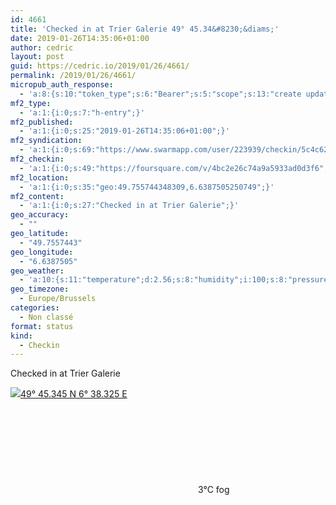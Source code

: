 ```yaml
---
id: 4661
title: 'Checked in at Trier Galerie 49° 45.34&#8230;&diams;'
date: 2019-01-26T14:35:06+01:00
author: cedric
layout: post
guid: https://cedric.io/2019/01/26/4661/
permalink: /2019/01/26/4661/
micropub_auth_response:
  - 'a:8:{s:10:"token_type";s:6:"Bearer";s:5:"scope";s:13:"create update";s:2:"me";s:18:"https://cedric.io/";s:9:"issued_by";s:45:"https://cedric.io/wp-json/indieauth/1.0/token";s:9:"client_id";s:27:"https://ownyourswarm.p3k.io";s:9:"issued_at";i:1542614471;s:4:"user";i:1;s:13:"last_accessed";i:1548509723;}'
mf2_type:
  - 'a:1:{i:0;s:7:"h-entry";}'
mf2_published:
  - 'a:1:{i:0;s:25:"2019-01-26T14:35:06+01:00";}'
mf2_syndication:
  - 'a:1:{i:0;s:69:"https://www.swarmapp.com/user/223939/checkin/5c4c620a51950e002c3653b2";}'
mf2_checkin:
  - 'a:1:{i:0;s:49:"https://foursquare.com/v/4bc2e26c74a9a5933ad0d3f6";}'
mf2_location:
  - 'a:1:{i:0;s:35:"geo:49.755744348309,6.6387505250749";}'
mf2_content:
  - 'a:1:{i:0;s:27:"Checked in at Trier Galerie";}'
geo_accuracy:
  - ""
geo_latitude:
  - "49.7557443"
geo_longitude:
  - "6.6387505"
geo_weather:
  - 'a:10:{s:11:"temperature";d:2.56;s:8:"humidity";i:100;s:8:"pressure";i:1008;s:10:"cloudiness";i:90;s:4:"wind";a:2:{s:5:"speed";d:3.6;s:6:"degree";i:210;}s:7:"summary";s:3:"fog";s:4:"icon";s:6:"wi-fog";s:10:"visibility";i:200;s:7:"sunrise";s:25:"2019-01-26T08:14:14+01:00";s:6:"sunset";s:25:"2019-01-26T17:17:35+01:00";}'
geo_timezone:
  - Europe/Brussels
categories:
  - Non classé
format: status
kind:
  - Checkin
---
```

Checked in at Trier Galerie

<p class="sloc-display">
  <img class="icon-location" aria-label="Location: " aria-hidden="true" src="https://cedric.io/wp-content/plugins/simple-location/location.svg" /><span class="p-location"><data class="p-latitude" value="49.755744"></data><data class="p-longitude" value="6.638751"></data><a href="https://www.openstreetmap.org/?mlat=49.7557443&mlon=6.6387505#map=13/49.7557443/6.6387505">49° 45.345 N 6° 38.325 E</a></span><br /><span aria-label="fog" title="fog" ><svg class="svg-icon svg-wi-fog" aria-hidden="true"><use xlink:href="https://cedric.io/wp-content/plugins/simple-location/weather-icons.svg#wi-fog"></use></svg></span><span class="p-temperature">3&deg;C</span>&nbsp;fog
</p>
